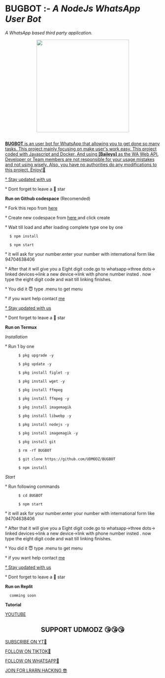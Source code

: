 # BUGBOT :- _A NodeJs WhatsApp User Bot_
*A WhatsApp based third party application.*



<p align="center">
<img src="https://i.ibb.co/ZX737kS/UD-BOT.png" width="300" height="300"/>
</p>

<p align="center">
  <a href="#"><img src="http://readme-typing-svg.herokuapp.com?color=blue&center=true&vCenter=true&multiline=false&lines=Whatsapp+bug+bot+BY+UDMODZ" alt="">
</p>

**BUGBOT** is an user bot for WhatsApp that allowing you to get done so many tasks. This project mainly focusing on make user's work easy. This project coded with Javascript and Docker. And using **[Baileys]** as the WA Web API. Developer or Team members are not responsible for your usage mistakes and not using wisely. Also, you have no authorities do any modifications to this project. Enjoy!🎈
<p align="left">° <a href="https://github.com/UDMODZ/BUGBOT/edit/main/README.md#support-udmodz-">Stay updated with us</a></p>
<p align="left">° Dont forget to leave a 🌟 star</p>

**Run on Github codespace** (Recomended)
 
<p align="left">° Fork this repo from
<a href="https://github.com/UDMODZ/BUGBOT/fork"> here </a></p>
<p align="left">° Create new codespace from <a href="https://github.com/codespaces/new?skip_quickstart=true&machine=standardLinux32gb&repo=857620097&ref=main&geo=SoutheastAsia">here </a>and click create</p>
<p align="left">° Wait till load and after loading complete type one by one </p>
      
      $ npm install

      $ npm start

<p align="left">° it will ask for your number.enter your number with international form like 94704638406</p>
<p align="left">° After that it will give you a Eight digit code.go to whatsapp->three dots-> linked devices->link a new device->link with phone number insted . now type the eight digit code and wait till linking finishes.
<p align="left">° You did it 😇 type .menu to get menu</p>
<p align="left">° if you want help contact 
<a href="https://wa.me/94704638406"> me</a>
<p align="left"><a href="https://github.com/UDMODZ/BUGBOT/edit/main/README.md#support-udmodz-">° Stay updated with us</a></p>
<p align="left">° Dont forget to leave a 🌟 star</p>


**Run on Termux**

_Installation_

<p align="left">° Run 1 by one </p>

```
      $ pkg upgrade -y

      $ pkg update -y

      $ pkg install figlet -y

      $ pkg install wget -y

      $ pkg install ffmpeg

      $ pkg install ffmpeg -y

      $ pkg install imagemagik

      $ pkg install libwebp -y

      $ pkg install nodejs -y

      $ pkg install imagemagik -y

      $ pkg install git

      $ rm -rf BUGBOT

      $ git clone https://github.com/UDMODZ/BUGBOT

      $ npm install

```

_Start_

<p align="left">° Run following commands</p>

```
      $ cd BUGBOT

      $ npm start
```

<p align="left">° it will ask for your number.enter your number with international form like 94704638406</p>
<p align="left">° After that it will give you a Eight digit code.go to whatsapp->three dots-> linked devices->link a new device->link with phone number insted . now type the eight digit code and wait till linking finishes.
<p align="left">° You did it 😇 type .menu to get menu</p>
<p align="left">° if you want help contact 
<a href="https://wa.me/94704638406"> me</a>
<p align="left"><a href="https://github.com/UDMODZ/BUGBOT/edit/main/README.md#support-udmodz-">° Stay updated with us</a></p>
<p align="left">° Dont forget to leave a 🌟 star</p>



**Run on Replit**

      comming soon


**Tutorial**      

   <p align="left"><a href="https://youtu.be/82MD8M9YLpU?si=UhA_5A3JxJheFn3_">YOUTUBE</a></p>

  
<h2 align="center">SUPPORT UDMODZ 😘😘😘</h2>




<p align="left">
<a href="https://www.youtube.com/@UDMODZ">SUBSCRIBE ON YT🥺 </a></p>
<p align="left">
<a href="https://t.me/UDMODZ3">FOLLOW   ON TIKTOK🥺</a></p>
<p align="left">
<a href="https://whatsapp.com/channel/channel/0029Va5e01M3LdQdtjYJjc3K">FOLLOW   ON WHATSAPP🥺</a></p>
<p align="left">
<a href="https://t.me/UDMODZ3">JOIN FOR LRARN HACKING 😎</a></p>



